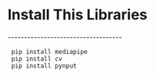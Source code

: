 <h1>Install This Libraries</h1>
-----------------------------------

     pip install mediapipe
     pip install cv
     pip install pynput
